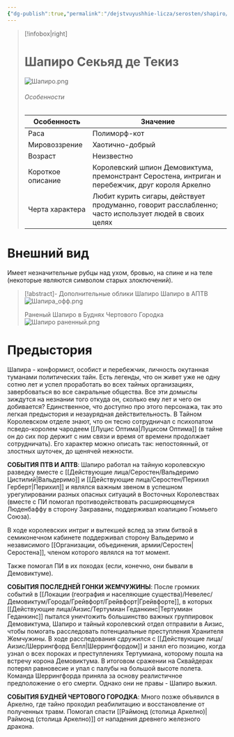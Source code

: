 ```yaml
---
{"dg-publish":true,"permalink":"/dejstvuyushhie-licza/serosten/shapiro/","dgPassFrontmatter":true}
---
```


> [!infobox|right]
> # Шапиро Секьяд де Текиз
> ![Шапиро.png](/img/user/%D0%98%D0%B7%D0%BE%D0%B1%D1%80%D0%B0%D0%B6%D0%B5%D0%BD%D0%B8%D1%8F/%D0%A8%D0%B0%D0%BF%D0%B8%D1%80%D0%BE.png)
> ###### Особенности
> | Особенность | Значение |
> | ---- | ---- |
> | Раса |Полиморф-кот|
> | Мировоззрение | Хаотично-добрый |
> | Возраст |Неизвестно|
> | Короткое описание |Королевский шпион Демовиктума, премонстрант Серостена, интриган и перебежчик, друг короля Аркелно |
> | Черта характера |Любит курить сигары, действует продуманно, говорит расслабленно; часто использует людей в своих целях|

# Внешний вид

Имеет незначительные рубцы над ухом, бровью, на спине и на теле (некоторые являются символом старых злоключений).

> [!abstract]- Дополнительные облики Шапиро 
>  Шапиро в АПТВ ![Шапира_офф.png](/img/user/%D0%98%D0%B7%D0%BE%D0%B1%D1%80%D0%B0%D0%B6%D0%B5%D0%BD%D0%B8%D1%8F/%D0%A8%D0%B0%D0%BF%D0%B8%D1%80%D0%B0_%D0%BE%D1%84%D1%84.png)
>  
>  Раненый Шапиро в Буднях Чертового Городка ![Шапиро раненный.png](/img/user/%D0%98%D0%B7%D0%BE%D0%B1%D1%80%D0%B0%D0%B6%D0%B5%D0%BD%D0%B8%D1%8F/%D0%A8%D0%B0%D0%BF%D0%B8%D1%80%D0%BE%20%D1%80%D0%B0%D0%BD%D0%B5%D0%BD%D0%BD%D1%8B%D0%B9.png)

# Предыстория

Шапира - конформист, особист и перебежчик, личность окутанная туманами политических тайн.
Есть легенды, что он живет уже не одну сотню лет и успел проработать во всех тайных организациях, завербоваться во все сакральные общества. 
Все эти домыслы зиждутся на незнании того откуда он, сколько ему лет и чего он добивается?
Единственное, что доступно про этого персонажа, так это легкая предыстория и незаурядная действительность. В Тайном Королевском отделе знают, что он тесно сотрудничал с психопатом псведо-королем чародеем [[Луцис Оптима\|Луцисом Оптима]] (в тайне он до сих пор держит с ним связи и время от времени продолжает сотрудничать). 
Его характер можно описать так: непостоянный, от злостных шуточек, до щенячей нежности.

**СОБЫТИЯ ПТВ И АПТВ**:
Шапиро работал на тайную королевскую разведку вместе с [[Действующие лица/Серостен/Вальдеримо Цистилий\|Вальдеримо]] и [[Действующие лица/Серостен/Перихил Герберт\|Перихил]] и являлся важным звеном в успешном урегулировании разных опасных ситуаций в Восточных Королевствах (вместе с ПИ помогал противодействовать расширяющемуся Люденбаффу в сторону Закраваны, поддерживал коалицию Гномьего Союза).

В ходе королевских интриг и вытекшей вслед за этим битвой в семиконечном кабинете поддерживал сторону Вальдеримо и независимого [[Организации, объединения, армии/Серостен\|Серостена]], членом которого являлся на тот момент.

Также помогал ПИ в их походах (если, конечно, они бывали в Демовиктуме).

**СОБЫТИЯ ПОСЛЕДНЕЙ ГОНКИ ЖЕМЧУЖИНЫ**:
После громких событий в [[Локации (география и населяющие существа)/Невелес/Демовиктум/Города/Грейвфорт/Грейвфорт\|Грейвфорте]], в которых [[Действующие лица/Аизис/Тертумиан Геданкинс\|Тертумиан Геданкинс]] пытался уничтожить большинство важных группировок Демовиктума, Шапиро и тайный королевский отдел отправили в Аизис, чтобы помогать расследовать потенциальные преступления Хранителя Жемчужины. В ходе расследования сдружился с [[Действующие лица/Аизис/Шеррингфорд Белл\|Шеррингфордом]] и занял его позицию, когда узнал о всех пороках и преступлениях Тертумиана, которому пошла на встречу корона Демовиктума. В итоговом сражении на Сквайдерах потерял равновесие и упал с палубы на большой высоте полета. Команда Шеррингфорда приняла за основу реалистичное предположение о его смерти. Однако они не правы - Шапиро выжил.

**СОБЫТИЯ БУДНЕЙ ЧЕРТОВОГО ГОРОДКА**:
Много позже объявился в Аркелно, где тайно проходил реабилитацию и восстановление от полученных травм. Помогал спасти [[Раймонд (столица Аркелно)\|Раймонд (столица Аркелно)]] от нападения древнего железного дракона.